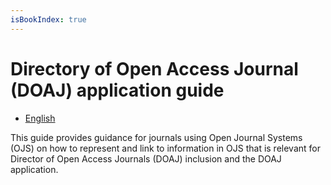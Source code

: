 ```yaml
---
isBookIndex: true
---
```

# Directory of Open Access Journal (DOAJ) application guide 

- [English](en/)

This guide provides guidance for journals using Open Journal Systems (OJS) on how to represent and link to information in OJS that is relevant for Director of Open Access Journals (DOAJ) inclusion and the DOAJ application.

